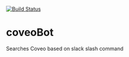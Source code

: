 [![Build Status](https://travis-ci.org/basilgarrad813/coveoBot.svg?branch=dev)](https://travis-ci.org/basilgarrad813/coveoBot)

# coveoBot
Searches Coveo based on slack slash command
